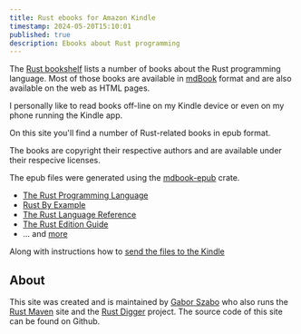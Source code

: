 ```yaml
---
title: Rust ebooks for Amazon Kindle
timestamp: 2024-05-20T15:10:01
published: true
description: Ebooks about Rust programming
---
```


The [Rust bookshelf](https://bookshelf.rs/) lists a number of books about the Rust programming language.
Most of those books are available in [mdBook](https://rust-lang.github.io/mdBook/) format and are also available on the web as HTML pages.

I personally like to read books off-line on my Kindle device or even on my phone running the Kindle app.

On this site you'll find a number of Rust-related books in epub format.

The books are copyright their respective authors and are available under their respecive licenses.

The epub files were generated using the [mdbook-epub](https://crates.io/crates/mdbook-epub) crate.

* [The Rust Programming Language](https://github.com/rust-lang/book)
* [Rust By Example](https://github.com/rust-lang/rust-by-example)
* [The Rust Language Reference](https://github.com/rust-lang/reference/)
* [The Rust Edition Guide](https://github.com/rust-lang/edition-guide)
* ... and [more](https://bookshelf.rs/)

Along with instructions how to [send the files to the Kindle](https://www.amazon.com/sendtokindle)


## About

This site was created and is maintained by [Gabor Szabo](https://szabgab.com/) who also runs the [Rust Maven](https://rust.code-maven.com/) site and the [Rust Digger](https://rust-digger.code-maven.com/) project.
The source code of this site can be found on Github.

